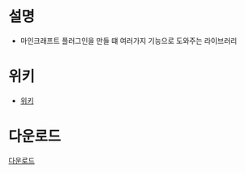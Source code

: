 # 설명
- 마인크래프트 플러그인을 만들 떄 여러가지 기능으로 도와주는 라이브러리

# 위키
- [위키](wiki/Home.md)

# 다운로드
[다운로드](https://github.com/worldbiomusic/wbmMC/releases)
